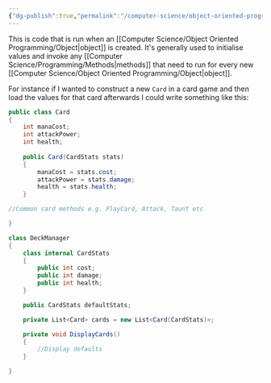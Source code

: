 ```yaml
---
{"dg-publish":true,"permalink":"/computer-science/object-oriented-programming/constructors/","tags":["unfinished","beginner","intermediate"]}
---
```


This is code that is run when an [[Computer Science/Object Oriented Programming/Object\|object]] is created. It's generally used to initialise values and invoke any [[Computer Science/Programming/Methods\|methods]] that need to run for every new [[Computer Science/Object Oriented Programming/Object\|object]].

For instance if I wanted to construct a new `Card` in a card game and then load the values for that card afterwards I could write something like this:

```csharp
public class Card
{
	int manaCost;
	int attackPower;
	int health;
	
	public Card(CardStats stats)
	{
		manaCost = stats.cost;
		attackPower = stats.damage;
		health = stats.health;
	}

//Common card methods e.g. PlayCard, Attack, Taunt etc

}
```

```csharp
class DeckManager
{
	class internal CardStats 
	{
		public int cost;
		public int damage;
		public int health;
	}

	public CardStats defaultStats;

	private List<Card> cards = new List<Card(CardStats)>;

	private void DisplayCards() 
	{
		//Display defaults 
	}

}
```
